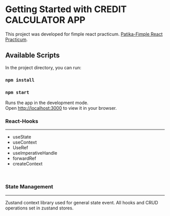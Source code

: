 # Getting Started with CREDIT CALCULATOR APP

This project was developed for fimple react practicum. [Patika-Fimple React Practicum](https://www.patika.dev/bootcamp/fimple-react-practicum).

## Available Scripts

In the project directory, you can run:

### `npm install`

### `npm start`

Runs the app in the development mode.\
Open [http://localhost:3000](http://localhost:3000) to view it in your browser.

### React-Hooks

<hr>

- useState
- useContext
- UseRef
- useImperativeHandle
- forwardRef
- createContext

<br>

### State Management

<hr>

Zustand context library used for general state event. All hooks and CRUD operations set in zustand stores.
